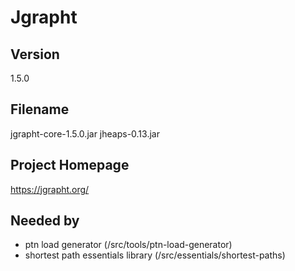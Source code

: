 # Jgrapht

## Version

1.5.0

## Filename

jgrapht-core-1.5.0.jar
jheaps-0.13.jar

## Project Homepage

https://jgrapht.org/

## Needed by

- ptn load generator (/src/tools/ptn-load-generator)
- shortest path essentials library (/src/essentials/shortest-paths)
